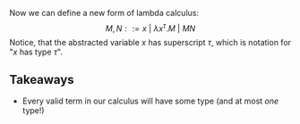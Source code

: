 Now we can define a new form of lambda calculus:
$$M,N ::= x\ |\ \lambda x^\tau.M \ |\ MN$$
Notice, that the abstracted variable $x$ has superscript $\tau$, which is notation for "$x$ has type $\tau$".

## Takeaways
- Every valid term in our calculus will have some type (and at most *one* type!)

